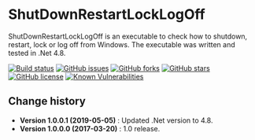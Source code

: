 ShutDownRestartLockLogOff
====================================

ShutDownRestartLockLogOff is an executable to check how to shutdown, restart, lock or log off from Windows.
The executable was written and tested in .Net 4.8.

[![Build status](https://ci.appveyor.com/api/projects/status/d4kk3i97489ni27l?svg=true)](https://ci.appveyor.com/project/SeppPenner/shutdownrestartlocklogoff)
[![GitHub issues](https://img.shields.io/github/issues/SeppPenner/ShutDownRestartLockLogOff.svg)](https://github.com/SeppPenner/ShutDownRestartLockLogOff/issues)
[![GitHub forks](https://img.shields.io/github/forks/SeppPenner/ShutDownRestartLockLogOff.svg)](https://github.com/SeppPenner/ShutDownRestartLockLogOff/network)
[![GitHub stars](https://img.shields.io/github/stars/SeppPenner/ShutDownRestartLockLogOff.svg)](https://github.com/SeppPenner/ShutDownRestartLockLogOff/stargazers)
[![GitHub license](https://img.shields.io/badge/license-AGPL-blue.svg)](https://raw.githubusercontent.com/SeppPenner/ShutDownRestartLockLogOff/master/License.txt)
[![Known Vulnerabilities](https://snyk.io/test/github/SeppPenner/ShutDownRestartLockLogOff/badge.svg)](https://snyk.io/test/github/SeppPenner/ShutDownRestartLockLogOff)


Change history
--------------

* **Version 1.0.0.1 (2019-05-05)** : Updated .Net version to 4.8.
* **Version 1.0.0.0 (2017-03-20)** : 1.0 release.
